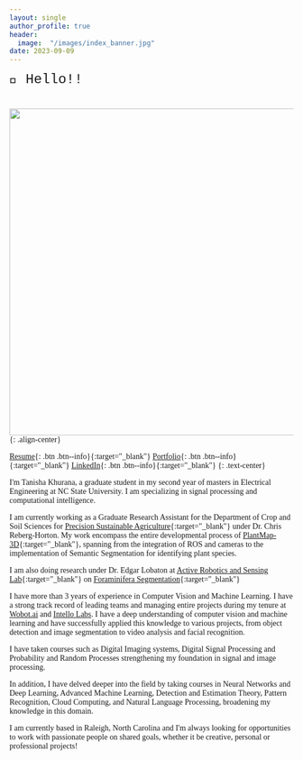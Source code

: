 ```yaml
---
layout: single
author_profile: true
header:
  image:  "/images/index_banner.jpg"
date: 2023-09-09
---
```

<html>
<head>
    <style>
        body {
            font-family: 'Times New Roman', Times, serif;
        }
    </style>
</head>
<body>

<div style="margin-bottom:1cm; font-family: 'Courier New', Courier, monospace;" align="left"><font size="5">👋 Hello!!</font></div>


</body>
</html>

<img src="https://raw.githubusercontent.com/tanisha1112/tanisha1112.github.io/master/images/IMG_6828-modified.png" width="580">{: .align-center}

[Resume](https://tanisha1112.github.io/cv/){: .btn .btn--info}{:target="_blank"} [Portfolio](https://tanisha1112.github.io/projects/){: .btn .btn--info}{:target="_blank"} [LinkedIn](https://www.linkedin.com/in/tanisha-khurana/){: .btn .btn--info}{:target="_blank"}
{: .text-center}

I'm Tanisha Khurana, a graduate student in my second year of masters in Electrical Engineering at NC State University. I am specializing in signal processing and computational intelligence.

I am currently working as a Graduate Research Assistant for the Department of Crop and Soil Sciences for [Precision Sustainable Agriculture](https://www.precisionsustainableag.org/){:target="_blank"} under Dr. Chris Reberg-Horton. My work encompass the entire developmental process of [PlantMap-3D](https://www.precisionsustainableag.org/plantmap3d){:target="_blank"}, spanning from the integration of ROS and cameras to the implementation of Semantic Segmentation for identifying plant species. 

I am also doing research under Dr. Edgar Lobaton at [Active Robotics and Sensing Lab](https://research.ece.ncsu.edu/aros/){:target="_blank"} on [Foraminifera Segmentation](https://research.ece.ncsu.edu/aros/foram-identification/){:target="_blank"}

I have more than 3 years of experience in Computer Vision and Machine Learning. I have a strong track record of leading teams and managing entire projects during my tenure at [Wobot.ai](https://wobot.ai/) and [Intello Labs](https://www.intellolabs.com/). I have a deep understanding of computer vision and machine learning and have successfully applied this knowledge to various projects, from object detection and image segmentation to video analysis and facial recognition. 

I have taken courses such as Digital Imaging systems, Digital Signal Processing and Probability and Random Processes strengthening my foundation in signal and image processing.

In addition, I have delved deeper into the field by taking courses in Neural Networks and Deep Learning, Advanced Machine Learning, Detection and Estimation Theory, Pattern Recognition, Cloud Computing, and Natural Language Processing, broadening my knowledge in this domain.

I am currently based in Raleigh, North Carolina and I'm always looking for opportunities to work with passionate people on shared goals, whether it be creative, personal or professional projects!


